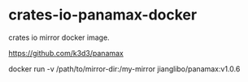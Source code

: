 # crates-io-panamax-docker

crates io mirror docker image.

<https://github.com/k3d3/panamax>

docker run -v /path/to/mirror-dir:/my-mirror jianglibo/panamax:v1.0.6

